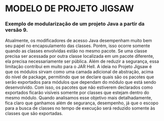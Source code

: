 # MODELO DE PROJETO JIGSAW

### Exemplo de modularização de um projeto Java a partir da versão 9.


Atualmente, os modificadores de acesso Java desempenham muito bem seu papel no encapsulamento das classes. Porém, isso ocorre somente quando as classes envolvidas estão no mesmo pacote. Se uma classe precisa ser acessada por outra classe localizada em um pacote diferente, ela precisa necessariamente ser pública. Além de reduzir a segurança, essa limitação contribui em muito para o JAR Hell. A ideia no Projeto Jigsaw é que os módulos sirvam como uma camada adicional de abstração, acima do nível de package, permitindo que se declare quais são os pacotes que serão exportados para módulos que dependam do módulo que está sendo desenvolvido. Com isso, os pacotes que não estiverem declarados como exportados ficarão visíveis somente por classes que estejam dentro do mesmo módulo. Quando analisamos esse objetivo mais detalhadamente, fica claro que ganhamos além de segurança, desempenho, já que o escopo para a busca de classes no tempo de execução será reduzido somente às classes que são exportadas.

